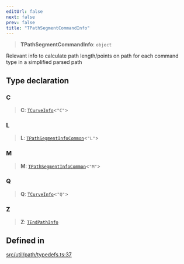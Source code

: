 ```yaml
---
editUrl: false
next: false
prev: false
title: "TPathSegmentCommandInfo"
---
```


> **TPathSegmentCommandInfo**: `object`

Relevant info to calculate path length/points on path
for each command type in a simplified parsed path

## Type declaration

### C

> **C**: [`TCurveInfo`](/api/namespaces/util/type-aliases/tcurveinfo/)\<`"C"`\>

### L

> **L**: [`TPathSegmentInfoCommon`](/api/namespaces/util/type-aliases/tpathsegmentinfocommon/)\<`"L"`\>

### M

> **M**: [`TPathSegmentInfoCommon`](/api/namespaces/util/type-aliases/tpathsegmentinfocommon/)\<`"M"`\>

### Q

> **Q**: [`TCurveInfo`](/api/namespaces/util/type-aliases/tcurveinfo/)\<`"Q"`\>

### Z

> **Z**: [`TEndPathInfo`](/api/namespaces/util/type-aliases/tendpathinfo/)

## Defined in

[src/util/path/typedefs.ts:37](https://github.com/fabricjs/fabric.js/blob/c093e29e73123dafcfa091ff4d5e04e690bb796e/src/util/path/typedefs.ts#L37)

